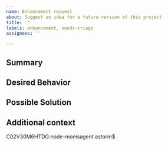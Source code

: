 ```yaml
---
name: Enhancement request
about: Suggest an idea for a future version of this project
title: ''
labels: enhancement, needs-triage
assignees: ''

---
```


[NOTE]: # ( ^^ Provide a general summary of the request in the title above. ^^ )

## Summary

[NOTE]: # ( Provide a brief overview of what the new feature is all about. )

## Desired Behavior

[NOTE]: # ( Tell us how the new feature should work. Be specific. )
[TIP]:  # ( Do NOT give us access or passwords to your Monis Agent account or API keys! )

## Possible Solution

[NOTE]: # ( Not required. Suggest how to implement the addition or change. )

## Additional context

[TIP]:  # ( Why does this feature matter to you? What unique circumstances do you have? )
C02V30M6HTDG:node-monisagent astorm$
